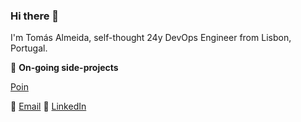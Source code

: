 ### Hi there 👋

I'm Tomás Almeida, self-thought 24y DevOps Engineer from Lisbon, Portugal.


🔭 __On-going side-projects__

[Poin](https://poin.io)


💼 [Email](mailto:tomasrsduarte@gmail.com)
👔 [LinkedIn](https://www.linkedin.com/in/tommy-almeida/)
